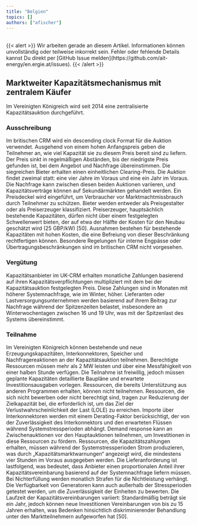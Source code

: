 ```yaml
---
title: "Belgien"
topics: []
authors: ["afischer"]
---
```


<br>
{{< alert >}}
Wir arbeiten gerade an diesem Artikel. Informationen können unvollständig oder teilweise inkorrekt sein. Fehler oder fehlende Details kannst Du direkt per [GitHub Issue melden](https://github.com/ait-energy/en.ergie.at/issues).
{{< /alert >}}

## Marktweiter Kapazitätsmechanismus mit zentralem Käufer

Im Vereinigten Königreich wird seit 2014 eine zentralisierte Kapazitätsauktion durchgeführt.

### Ausschreibung

Im britischen CRM wird ein descending clock Format für die Auktion verwendet. Ausgehend von einem hohen Anfangspreis geben die Teilnehmer an, wie viel Kapazität sie zu diesem Preis bereit sind zu liefern. Der Preis sinkt in regelmäßigen Abständen, bis der niedrigste Preis gefunden ist, bei dem Angebot und Nachfrage übereinstimmen. Die siegreichen Bieter erhalten einen einheitlichen Clearing-Preis. Die Auktion findet zweimal statt: eine vier Jahre im Voraus und eine ein Jahr im Voraus. Die Nachfrage kann zwischen diesen beiden Auktionen variieren, und Kapazitätsverträge können auf Sekundärmärkten gehandelt werden. Ein Preisdeckel wird eingeführt, um Verbraucher vor Marktmachtmissbrauch durch Teilnehmer zu schützen. Bieter werden entweder als Preisgestalter oder als Preiserzeuger klassifiziert. Preiserzeuger, hauptsächlich bestehende Kapazitäten, dürfen nicht über einem festgelegten Schwellenwert bieten, der auf etwa der Hälfte der Kosten für den Neubau geschätzt wird (25 GBP/kW) [50]. Ausnahmen bestehen für bestehende Kapazitäten mit hohen Kosten, die eine Befreiung von dieser Beschränkung rechtfertigen können. Besondere Regelungen für interne Engpässe oder Übertragungsbeschränkungen sind im britischen CRM nicht vorgesehen.

### Vergütung

Kapazitätsanbieter im UK-CRM erhalten monatliche Zahlungen basierend auf ihren Kapazitätsverpflichtungen multipliziert mit dem bei der Kapazitätsauktion festgelegten Preis. Diese Zahlungen sind in Monaten mit höherer Systemnachfrage, wie im Winter, höher. Lieferanten oder Lastversorgungsunternehmen werden basierend auf ihrem Beitrag zur Nachfrage während der Spitzenzeiten belastet, insbesondere an Winterwochentagen zwischen 16 und 19 Uhr, was mit der Spitzenlast des Systems übereinstimmt.

### Teilnahme

Im Vereinigten Königreich können bestehende und neue Erzeugungskapazitäten, Interkonnektoren, Speicher und Nachfragereaktionen an der Kapazitätsauktion teilnehmen. Berechtigte Ressourcen müssen mehr als 2 MW leisten und über eine Messfähigkeit von einer halben Stunde verfügen. Die Teilnahme ist freiwillig, jedoch müssen geplante Kapazitäten detaillierte Baupläne und erwartete Investitionsausgaben vorlegen. Ressourcen, die bereits Unterstützung aus anderen Programmen erhalten, können nicht teilnehmen. Ressourcen, die sich nicht bewerben oder nicht berechtigt sind, tragen zur Reduzierung der Zielkapazität bei, die erforderlich ist, um das Ziel der Verlustwahrscheinlichkeit der Last (LOLE) zu erreichen. Importe über Interkonnektoren werden mit einem Derating-Faktor berücksichtigt, der von der Zuverlässigkeit des Interkonnektors und den erwarteten Flüssen während Systemstressperioden abhängt. Demand response kann an Zwischenauktionen vor den Hauptauktionen teilnehmen, um Investitionen in diese Ressourcen zu fördern. Ressourcen, die Kapazitätszahlungen erhalten, müssen während der Systemstressperioden Strom produzieren, was durch „Kapazitätsmarktwarnungen“ angezeigt wird, die mindestens vier Stunden im Voraus ausgegeben werden. Die Lieferanforderung ist lastfolgend, was bedeutet, dass Anbieter einen proportionalen Anteil ihrer Kapazitätsvereinbarung basierend auf der Systemnachfrage liefern müssen. Bei Nichterfüllung werden monatlich Strafen für die Nichtleistung verhängt. Die Verfügbarkeit von Generatoren kann auch außerhalb der Stressperioden getestet werden, um die Zuverlässigkeit der Einheiten zu bewerten. Die Laufzeit der Kapazitätsvereinbarungen variiert: Standardmäßig beträgt sie ein Jahr, jedoch können neue Investitionen Vereinbarungen von bis zu 15 Jahren erhalten, was Bedenken hinsichtlich diskriminierender Behandlung unter den Marktteilnehmern aufgeworfen hat [50].